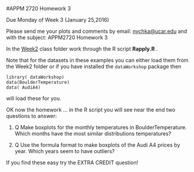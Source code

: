 #APPM 2720 Homework 3 

Due Monday of Week 3 (January 25,2016)

Please send me your plots and comments by 
email: nychka@ucar.edu and 
with the subject: APPM2720 Homework 3

In the [Week2](http://www.image.ucar.edu/~nychka/Temp/APPM2720/Week2) class folder work through the R
script **Rapply.R** .

Note that for the datasets in these examples you can either load them from the Week2 folder or if you have installed the ```dataWorkshop``` package then 

```
library( dataWorkshop)
data(BoulderTemperature)
data( AudiA4)
```
will load these for you. 

OK now the homework ...  in the R script you will see near the end two questions to answer:

1. Q Make boxplots for the monthly temperatures  in BoulderTemperature. Which months have the  most similar distributions temperatures?
 
2. Q Use the formula format to make boxplots of the Audi A4 prices by year. Which years seem to have outliers?

If you find these easy try the EXTRA CREDIT question!



 
